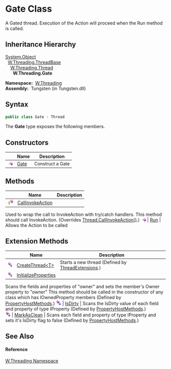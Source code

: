 Gate Class
==========
  
A Gated thread. Execution of the Action will proceed when the Run method is called.



Inheritance Hierarchy
---------------------
[System.Object][1]  
  [W.Threading.ThreadBase][2]  
    [W.Threading.Thread][3]  
      **W.Threading.Gate**  

  **Namespace:**  [W.Threading][4]  
  **Assembly:**  Tungsten (in Tungsten.dll)

Syntax
------

```csharp
public class Gate : Thread
```

The **Gate** type exposes the following members.


Constructors
------------

                 | Name      | Description      
---------------- | --------- | ---------------- 
![Public method] | [Gate][5] | Construct a Gate 


Methods
-------

                    | Name                  | Description                                                                                                                                      
------------------- | --------------------- | ------------------------------------------------------------------------------------------------------------------------------------------------ 
![Protected method] | [CallInvokeAction][6] | 
Used to wrap the call to InvokeAction with try/catch handlers. This method should call InvokeAction.
 (Overrides [Thread.CallInvokeAction()][7].) 
![Public method]    | [Run][8]              | Allows the Action to be called                                                                                                                   


Extension Methods
-----------------

                           | Name                       | Description                                                                                                                                                                                                                      
-------------------------- | -------------------------- | -------------------------------------------------------------------------------------------------------------------------------------------------------------------------------------------------------------------------------- 
![Public Extension Method] | [CreateThread&lt;T>][9]    | Starts a new thread (Defined by [ThreadExtensions][10].)                                                                                                                                                                         
![Public Extension Method] | [InitializeProperties][11] | 
Scans the fields and properties of "owner" and sets the member's Owner property to "owner" This method should be called in the constructor of any class which has IOwnedProperty members
 (Defined by [PropertyHostMethods][12].) 
![Public Extension Method] | [IsDirty][13]              | 
Scans the IsDirty value of each field and property of type IProperty
 (Defined by [PropertyHostMethods][12].)                                                                                                                 
![Public Extension Method] | [MarkAsClean][14]          | 
Scans each field and property of type IProperty and sets it's IsDirty flag to false
 (Defined by [PropertyHostMethods][12].)                                                                                                  


See Also
--------

#### Reference
[W.Threading Namespace][4]  

[1]: http://msdn.microsoft.com/en-us/library/e5kfa45b
[2]: ../ThreadBase/README.md
[3]: ../Thread/README.md
[4]: ../README.md
[5]: _ctor.md
[6]: CallInvokeAction.md
[7]: ../Thread/CallInvokeAction.md
[8]: Run.md
[9]: ../ThreadExtensions/CreateThread__1.md
[10]: ../ThreadExtensions/README.md
[11]: ../../W/PropertyHostMethods/InitializeProperties.md
[12]: ../../W/PropertyHostMethods/README.md
[13]: ../../W/PropertyHostMethods/IsDirty.md
[14]: ../../W/PropertyHostMethods/MarkAsClean.md
[15]: ../../_icons/Help.png
[Public method]: ../../_icons/pubmethod.gif "Public method"
[Protected method]: ../../_icons/protmethod.gif "Protected method"
[Public Extension Method]: ../../_icons/pubextension.gif "Public Extension Method"